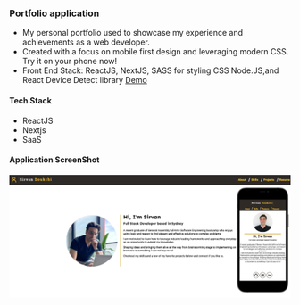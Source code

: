 ### Portfolio application

- My personal portfolio used to showcase my experience and achievements as a web developer.
- Created with a focus on mobile first design and leveraging modern CSS. Try it on your phone now!
- Front End Stack: ReactJS, NextJS, SASS for styling CSS Node.JS,and React Device Detect library <a href="https://sirvan.dev/"> Demo </a>

#### Tech Stack

- ReactJS
- Nextjs
- SaaS

#### Application ScreenShot

![Screenshot](portfolio_ss.png)
